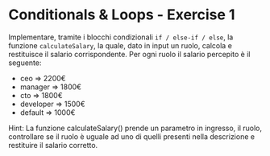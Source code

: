 # Conditionals & Loops - Exercise 1

Implementare, tramite i blocchi condizionali `if / else-if / else`, la funzione `calculateSalary`, la quale, dato in input un ruolo, calcola e restituisce il salario corrispondente.
Per ogni ruolo il salario percepito è il seguente:

- ceo => 2200€
- manager => 1800€
- cto => 1800€
- developer => 1500€
- default => 1000€

Hint: La funzione calculateSalary() prende un parametro in ingresso, il ruolo, controllare se il ruolo è uguale ad uno di quelli presenti nella descrizione e restituire il salario corretto.